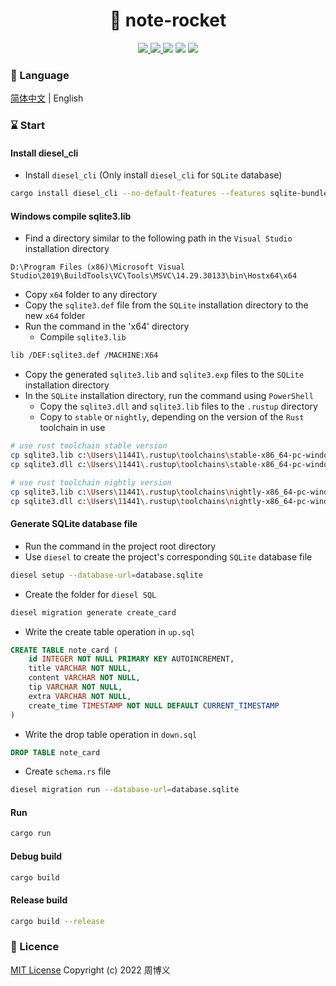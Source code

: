 <h1 align="center">📔 note-rocket</h1>

<p align="center">
<a target="_blank" href="https://github.com/zhouboyi1998/note-rocket"> 
<img src="https://img.shields.io/github/stars/zhouboyi1998/note-rocket?logo=github">
</a>
<a target="_blank" href="https://opensource.org/licenses/MIT"> 
<img src="https://img.shields.io/badge/license-MIT-red"> 
</a> 
<img src="https://img.shields.io/badge/Rust-1.61.0-orange">
<img src="https://img.shields.io/badge/Rocket-0.5.0 rc.2-red">
<img src="https://img.shields.io/badge/Diesel-1.4.8-red">
</p>

### 📖 Language

[简体中文](./README.md) | English

### ⌛ Start

#### Install diesel_cli

* Install `diesel_cli` (Only install `diesel_cli` for `SQLite` database)

```bash
cargo install diesel_cli --no-default-features --features sqlite-bundled
```

#### Windows compile sqlite3.lib
* Find a directory similar to the following path in the `Visual Studio` installation directory

```
D:\Program Files (x86)\Microsoft Visual Studio\2019\BuildTools\VC\Tools\MSVC\14.29.30133\bin\Hostx64\x64
```

* Copy `x64` folder to any directory
* Copy the `sqlite3.def` file from the `SQLite` installation directory to the new `x64` folder
* Run the command in the 'x64' directory
    * Compile `sqlite3.lib`

```bash
lib /DEF:sqlite3.def /MACHINE:X64
```

* Copy the generated `sqlite3.lib` and `sqlite3.exp` files to the `SQLite` installation directory
* In the `SQLite` installation directory, run the command using `PowerShell`
    * Copy the `sqlite3.dll` and `sqlite3.lib` files to the `.rustup` directory
    * Copy to `stable` or `nightly`, depending on the version of the `Rust` toolchain in use

```bash
# use rust toolchain stable version
cp sqlite3.lib c:\Users\11441\.rustup\toolchains\stable-x86_64-pc-windows-msvc\lib\rustlib\x86_64-pc-windows-msvc\lib\sqlite3.lib
cp sqlite3.dll c:\Users\11441\.rustup\toolchains\stable-x86_64-pc-windows-msvc\bin\sqlite3.dll

# use rust toolchain nightly version
cp sqlite3.lib c:\Users\11441\.rustup\toolchains\nightly-x86_64-pc-windows-msvc\lib\rustlib\x86_64-pc-windows-msvc\lib\sqlite3.lib
cp sqlite3.dll c:\Users\11441\.rustup\toolchains\nightly-x86_64-pc-windows-msvc\bin\sqlite3.dll
```

#### Generate SQLite database file

* Run the command in the project root directory
* Use `diesel` to create the project's corresponding `SQLite` database file

```bash
diesel setup --database-url=database.sqlite
```

* Create the folder for `diesel SQL`

```bash
diesel migration generate create_card
```

* Write the create table operation in `up.sql`

```sql
CREATE TABLE note_card (
    id INTEGER NOT NULL PRIMARY KEY AUTOINCREMENT,
    title VARCHAR NOT NULL,
    content VARCHAR NOT NULL,
    tip VARCHAR NOT NULL,
    extra VARCHAR NOT NULL,
    create_time TIMESTAMP NOT NULL DEFAULT CURRENT_TIMESTAMP
)
```

* Write the drop table operation in `down.sql`

```sql
DROP TABLE note_card
```

* Create `schema.rs` file

```bash
diesel migration run --database-url=database.sqlite
```

#### Run

```bash
cargo run
```

#### Debug build

```bash
cargo build
```

#### Release build

```bash
cargo build --release
```

### 📜 Licence

[MIT License](https://opensource.org/licenses/MIT) Copyright (c) 2022 周博义
